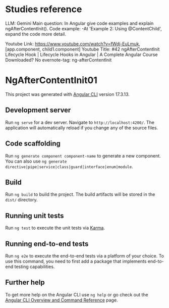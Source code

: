 # Studies reference
LLM: Gemini 
Main question: In Angular give code examples and explain ngAfterContentInit(). 
Code example:
	-At 'Example 2: Using @ContentChild', expand the code more detail.

Youtube Link: https://www.youtube.com/watch?v=fWdj-EuLmuk, [app.component, child1.component] 
Youtube Title: #42 ngAfterContentInit Lifecycle Hook | Lifecycle Hooks in Angular | A Complete Angular Course 
Downloaded? No 
evernote-tag: ng-afterContentInit

# NgAfterContentInit01

This project was generated with [Angular CLI](https://github.com/angular/angular-cli) version 17.3.13.

## Development server

Run `ng serve` for a dev server. Navigate to `http://localhost:4200/`. The application will automatically reload if you change any of the source files.

## Code scaffolding

Run `ng generate component component-name` to generate a new component. You can also use `ng generate directive|pipe|service|class|guard|interface|enum|module`.

## Build

Run `ng build` to build the project. The build artifacts will be stored in the `dist/` directory.

## Running unit tests

Run `ng test` to execute the unit tests via [Karma](https://karma-runner.github.io).

## Running end-to-end tests

Run `ng e2e` to execute the end-to-end tests via a platform of your choice. To use this command, you need to first add a package that implements end-to-end testing capabilities.

## Further help

To get more help on the Angular CLI use `ng help` or go check out the [Angular CLI Overview and Command Reference](https://angular.io/cli) page.
